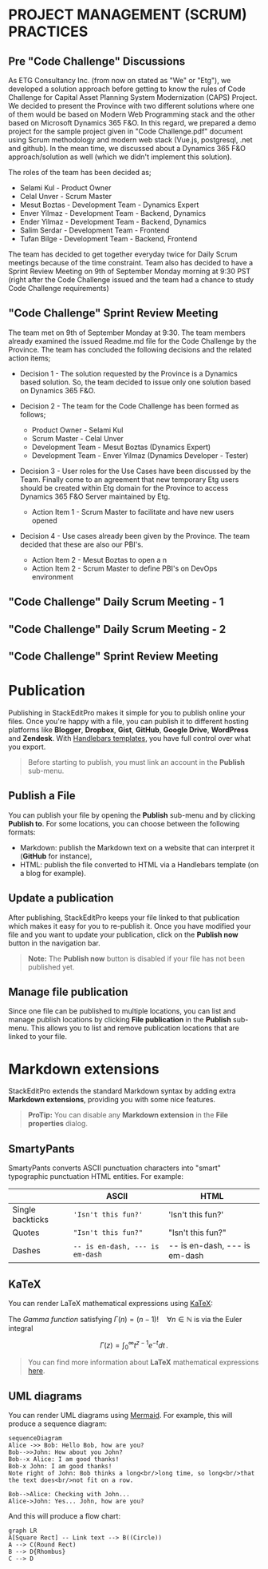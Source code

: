 # PROJECT MANAGEMENT (SCRUM) PRACTICES

## Pre "Code Challenge" Discussions

As ETG Consultancy Inc. (from now on stated as "We" or "Etg"), we developed a solution approach before getting to know the rules of Code Challenge for Capital Asset Planning System Modernization (CAPS) Project. We decided to present the Province with two different solutions where one of them would be based on Modern Web Programming stack and the other based on Microsoft Dynamics 365 F&O. In this regard, we prepared a demo project for the sample project given in "Code Challenge.pdf" document using Scrum methodology and modern web stack (Vue.js, postgresql, .net and github). In the mean time, we discussed about a Dynamics 365 F&O approach/solution as well (which we didn't implement this solution).

The roles of the team has been decided as;
- Selami Kul - Product Owner
- Celal Unver - Scrum Master
- Mesut Boztas - Development Team - Dynamics Expert
- Enver Yilmaz - Development Team - Backend, Dynamics
- Ender Yilmaz - Development Team - Backend, Dynamics
- Salim Serdar - Development Team - Frontend
- Tufan Bilge - Development Team - Backend, Frontend

The team has decided to get together everyday twice for Daily Scrum meetings because of the time constraint. Team also has decided to have a Sprint Review Meeting on 9th of September Monday morning at 9:30 PST (right after the Code Challenge issued and the team had a chance to study Code Challenge requirements)

## "Code Challenge" Sprint Review Meeting
The team met on 9th of September Monday at 9:30. The team members already examined the issued Readme.md file for the Code Challenge by the Province. The team has concluded the following decisions and the related action items;

- Decision 1 - The solution requested by the Province is a Dynamics based solution. So, the team decided to issue only one solution based on Dynamics 365 F&O.

- Decision 2 - The team for the Code Challenge has been formed as follows;
  * Product Owner - Selami Kul
  * Scrum Master - Celal Unver
  * Development Team - Mesut Boztas (Dynamics Expert)
  * Development Team - Enver Yilmaz (Dynamics Developer - Tester)

- Decision 3 - User roles for the Use Cases have been discussed by the Team. Finally come to an agreement that new temporary Etg users should be created within Etg domain for the Province to access Dynamics 365 F&O Server maintained by Etg.
  + Action Item 1 - Scrum Master to facilitate and have new users opened 

- Decision 4 - Use cases already been given by the Province. The team decided that these are also our PBI's.
  * Action Item 2 - Mesut Boztas to open a n
  * Action Item 2 - Scrum Master to define PBI's on DevOps environment

## "Code Challenge" Daily Scrum Meeting - 1
## "Code Challenge" Daily Scrum Meeting - 2
## "Code Challenge" Sprint Review Meeting



# Publication

Publishing in StackEditPro makes it simple for you to publish online your files. Once you're happy with a file, you can publish it to different hosting platforms like **Blogger**, **Dropbox**, **Gist**, **GitHub**, **Google Drive**, **WordPress** and **Zendesk**. With [Handlebars templates](http://handlebarsjs.com/), you have full control over what you export.

> Before starting to publish, you must link an account in the **Publish** sub-menu.

## Publish a File

You can publish your file by opening the **Publish** sub-menu and by clicking **Publish to**. For some locations, you can choose between the following formats:

- Markdown: publish the Markdown text on a website that can interpret it (**GitHub** for instance),
- HTML: publish the file converted to HTML via a Handlebars template (on a blog for example).

## Update a publication

After publishing, StackEditPro keeps your file linked to that publication which makes it easy for you to re-publish it. Once you have modified your file and you want to update your publication, click on the **Publish now** button in the navigation bar.

> **Note:** The **Publish now** button is disabled if your file has not been published yet.

## Manage file publication

Since one file can be published to multiple locations, you can list and manage publish locations by clicking **File publication** in the **Publish** sub-menu. This allows you to list and remove publication locations that are linked to your file.


# Markdown extensions

StackEditPro extends the standard Markdown syntax by adding extra **Markdown extensions**, providing you with some nice features.

> **ProTip:** You can disable any **Markdown extension** in the **File properties** dialog.


## SmartyPants

SmartyPants converts ASCII punctuation characters into "smart" typographic punctuation HTML entities. For example:

|                |ASCII                          |HTML                         |
|----------------|-------------------------------|-----------------------------|
|Single backticks|`'Isn't this fun?'`            |'Isn't this fun?'            |
|Quotes          |`"Isn't this fun?"`            |"Isn't this fun?"            |
|Dashes          |`-- is en-dash, --- is em-dash`|-- is en-dash, --- is em-dash|


## KaTeX

You can render LaTeX mathematical expressions using [KaTeX](https://khan.github.io/KaTeX/):

The *Gamma function* satisfying $\Gamma(n) = (n-1)!\quad\forall n\in\mathbb N$ is via the Euler integral

$$
\Gamma(z) = \int_0^\infty t^{z-1}e^{-t}dt\,.
$$

> You can find more information about **LaTeX** mathematical expressions [here](http://meta.math.stackexchange.com/questions/5020/mathjax-basic-tutorial-and-quick-reference).


## UML diagrams

You can render UML diagrams using [Mermaid](https://mermaidjs.github.io/). For example, this will produce a sequence diagram:

```mermaid
sequenceDiagram
Alice ->> Bob: Hello Bob, how are you?
Bob-->>John: How about you John?
Bob--x Alice: I am good thanks!
Bob-x John: I am good thanks!
Note right of John: Bob thinks a long<br/>long time, so long<br/>that the text does<br/>not fit on a row.

Bob-->Alice: Checking with John...
Alice->John: Yes... John, how are you?
```

And this will produce a flow chart:

```mermaid
graph LR
A[Square Rect] -- Link text --> B((Circle))
A --> C(Round Rect)
B --> D{Rhombus}
C --> D
```
<!--stackedit_data:
eyJoaXN0b3J5IjpbLTE3NTk4NjcxMiwxNDQ5MzY5NTkyLC05ND
EzOTAyOTksNTMwMTIxMTYsLTE1Njg4MzM0NTIsMTI4MDYzMzAw
MiwxMDE2NzU0ODJdfQ==
-->